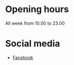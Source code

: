 # Opening hours

All week from 10.00 to 23.00

# Social media

- [Facebook](https://www.facebook.com/U6Cafe "Find us on Facebook")
